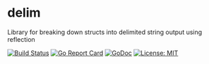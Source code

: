# delim
Library for breaking down structs into delimited string output using reflection

[![Build Status](https://api.travis-ci.org/benjivesterby/delim.svg?branch=master)](https://travis-ci.org/benjivesterby/delim)
[![Go Report Card](https://goreportcard.com/badge/github.com/benjivesterby/delim)](https://goreportcard.com/report/github.com/benjivesterby/delim)
[![GoDoc](https://godoc.org/github.com/benjivesterby/delim?status.svg)](https://godoc.org/github.com/benjivesterby/delim)
[![License: MIT](https://img.shields.io/badge/License-MIT-yellow.svg)](https://opensource.org/licenses/MIT)